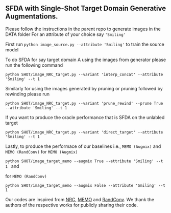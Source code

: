 ## SFDA with Single-Shot Target Domain Generative Augmentations.
Please follow the instructions in the parent repo to generate images in the DATA folder
For an attribute of your choice say `'Smiling'`

First run `python image_source.py --attribute 'Smiling'` to train the source model

To do SFDA for say target domain A using the images from generator  please run the following command

`python SHOT/image_NRC_target.py --variant 'interp_concat' --attribute 'Smiling' --t 1 `

Similarly for using the images generated by pruning or pruning followed by rewinding please run

`python SHOT/image_NRC_target.py --variant 'prune_rewind' --prune True --attribute 'Smiling' --t 1 `

If you want to produce the oracle performance that is SFDA on the unlabled target 

`python SHOT/image_NRC_target.py --variant 'direct_target' --attribute 'Smiling' --t 1 `

Lastly, to produce the performace of our baselines i.e., `MEMO (Augmix)` and `MEMO (RandConv)`
for `MEMO (Augmix)`

`python SHOT/image_target_memo --augmix True --attribute 'Smiling' --t 1 ` and 

for `MEMO (RandConv)`

`python SHOT/image_target_memo --augmix False --attribute 'Smiling' --t 1 `

Our codes are inspired from [NRC](https://github.com/Albert0147/NRC_SFDA), [MEMO](https://github.com/zhangmarvin/memo/) and [RandConv](https://github.com/wildphoton/RandConv). We thank the authors of the respective works for publicly sharing their code.

